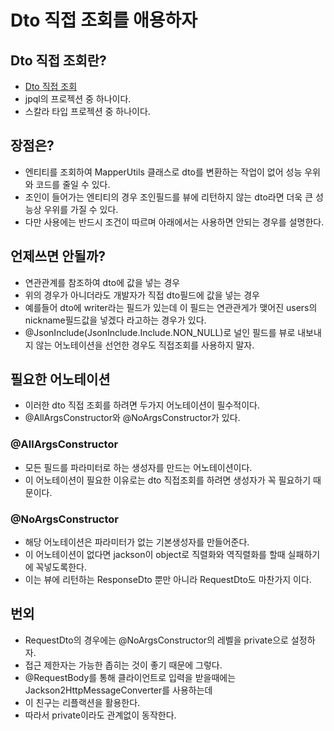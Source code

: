 # Dto 직접 조회를 애용하자

## Dto 직접 조회란?
* [Dto 직접 조회](https://github.com/liveforone/study/blob/main/spring/DataBase/jpql.md)
* jpql의 프로젝션 중 하나이다.
* 스칼라 타입 프로젝션 중 하나이다.

## 장점은?
* 엔티티를 조회하여 MapperUtils 클래스로 dto를 변환하는 작업이 없어 성능 우위와 코드를 줄일 수 있다.
* 조인이 들어가는 엔티티의 경우 조인필드를 뷰에 리턴하지 않는 dto라면 더욱 큰 성능상 우위를 가질 수 있다.
* 다만 사용에는 반드시 조건이 따르며 아래에서는 사용하면 안되는 경우를 설명한다.

## 언제쓰면 안될까?
* 연관관계를 참조하여 dto에 값을 넣는 경우
* 위의 경우가 아니더라도 개발자가 직접 dto필드에 값을 넣는 경우
* 예를들어 dto에 writer라는 필드가 있는데 이 필드는 연관관게가 맺어진 users의 nickname필드값을 넣겠다 라고하는 경우가 있다.
* @JsonInclude(JsonInclude.Include.NON_NULL)로 널인 필드를 뷰로 내보내지 않는 어노테이션을 선언한 경우도 직접조회를 사용하지 말자.

## 필요한 어노테이션
* 이러한 dto 직접 조회를 하려면 두가지 어노테이션이 필수적이다.
* @AllArgsConstructor와 @NoArgsConstructor가 있다.
### @AllArgsConstructor
* 모든 필드를 파라미터로 하는 생성자를 만드는 어노테이션이다.
* 이 어노테이션이 필요한 이유로는 dto 직접조회를 하려면 생성자가 꼭 필요하기 때문이다.
### @NoArgsConstructor
* 해당 어노테이션은 파라미터가 없는 기본생성자를 만들어준다.
* 이 어노테이션이 없다면 jackson이 object로 직렬화와 역직렬화를 할때 실패하기에 꼭넣도록한다.
* 이는 뷰에 리턴하는 ResponseDto 뿐만 아니라 RequestDto도 마찬가지 이다.

## 번외
* RequestDto의 경우에는 @NoArgsConstructor의 레벨을 private으로 설정하자.
* 접근 제한자는 가능한 좁히는 것이 좋기 때문에 그렇다.
* @RequestBody를 통해 클라이언트로 입력을 받을때에는 Jackson2HttpMessageConverter를 사용하는데
* 이 친구는 리플랙션을 활용한다.
* 따라서 private이라도 관계없이 동작한다.
